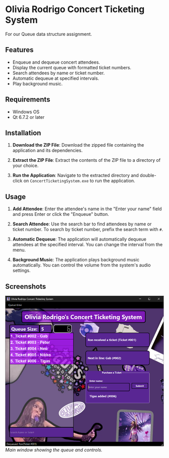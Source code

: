 # Olivia Rodrigo Concert Ticketing System

For our Queue data structure assignment.

## Features

- Enqueue and dequeue concert attendees.
- Display the current queue with formatted ticket numbers.
- Search attendees by name or ticket number.
- Automatic dequeue at specified intervals.
- Play background music.

## Requirements

- Windows OS
- Qt 6.7.2 or later

## Installation

1. **Download the ZIP File**: Download the zipped file containing the application and its dependencies.

2. **Extract the ZIP File**: Extract the contents of the ZIP file to a directory of your choice.

3. **Run the Application**: Navigate to the extracted directory and double-click on `ConcertTicketingSystem.exe` to run the application.

## Usage

1. **Add Attendee**: Enter the attendee's name in the "Enter your name" field and press Enter or click the "Enqueue" button.

2. **Search Attendee**: Use the search bar to find attendees by name or ticket number. To search by ticket number, prefix the search term with `#`.

3. **Automatic Dequeue**: The application will automatically dequeue attendees at the specified interval. You can change the interval from the menu.

4. **Background Music**: The application plays background music automatically. You can control the volume from the system's audio settings.

## Screenshots

![Main Window](screenshots/main.png)
*Main window showing the queue and controls.*
